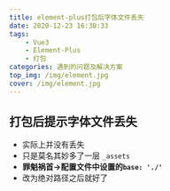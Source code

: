 ```yaml
---
title: element-plus打包后字体文件丢失
date: 2020-12-23 16:30:33
tags:
	- Vue3
	- Element-Plus
	- 打包
categories: 遇到的问题及解决方案
top_img: /img/element.jpg
cover: /img/element.jpg
---
```


## 打包后提示字体文件丢失

- 实际上并没有丢失
- 只是莫名其妙多了一层 `_assets`
- **罪魁祸首->配置文件中设置的`base: './'`**
- 改为绝对路径之后就好了